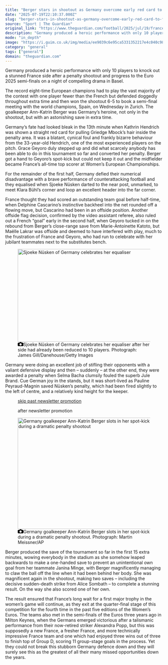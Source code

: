 ```yaml
---
title: "Berger stars in shootout as Germany overcome early red card to fell France at Euro 2025"
date: "2025-07-19T22:10:37.000Z"
slug: "berger-stars-in-shootout-as-germany-overcome-early-red-card-to-fell-france-at-euro-2025"
source: "Sport | The Guardian"
original_link: "https://www.theguardian.com/football/2025/jul/19/france-germany-womens-euro-2025-quarter-final-match-report"
description: "Germany produced a heroic performance with only 10 players to knock out a stunned France side after a penalty shootout and progress to the Euro 2025 semi-finals on a night of compelling drama in Basel. The record eight-time European champions had to play the vast majority of the contest with one player fewer than the French but defended doggedly throughout extra time and then won the shootout 6-5 to book a semi-final meeting with the world champions, Spain, on Wednesday in Zurich. The goalkeeper Ann-Katrin Berger was Germany’s heroine, not only in the shootout, but with an astonishing save in extra time.  Continue reading..."
mode: "in_depth"
image: "https://i.guim.co.uk/img/media/ee9039c6e95ca5331352217e4c040c98f733c497/333_358_2649_2119/master/2649.jpg?width=1200&height=630&quality=85&auto=format&fit=crop&precrop=40:21,offset-x50,offset-y0&overlay-align=bottom%2Cleft&overlay-width=100p&overlay-base64=L2ltZy9zdGF0aWMvb3ZlcmxheXMvdGctZGVmYXVsdC5wbmc&enable=upscale&s=e3e5d1ca37c821683b0527b400e9d2cc"
category: "general"
tags: ["general"]
domain: "theguardian.com"
---
```

<div id="readability-page-1" class="page"><div id="maincontent"><p>Germany produced a heroic performance with only 10 players to knock out a stunned France side after a penalty shootout and progress to the Euro 2025 semi-finals on a night of compelling drama in Basel.</p><p>The record eight-time European champions had to play the vast majority of the contest with one player fewer than the French but defended doggedly throughout extra time and then won the shootout 6-5 to book a semi-final meeting with the world champions, Spain, on Wednesday in Zurich. The goalkeeper Ann-Katrin Berger was Germany’s heroine, not only in the shootout, but with an astonishing save in extra time.</p><figure id="ad4c34b4-138c-4636-bf75-23636f3ab652" data-spacefinder-role="richLink" data-spacefinder-type="model.dotcomrendering.pageElements.RichLinkBlockElement"><gu-island name="RichLinkComponent" priority="feature" deferuntil="idle" props="{&quot;richLinkIndex&quot;:2,&quot;element&quot;:{&quot;_type&quot;:&quot;model.dotcomrendering.pageElements.RichLinkBlockElement&quot;,&quot;prefix&quot;:&quot;Related: &quot;,&quot;text&quot;:&quot;France v Germany: Women’s Euro 2025 quarter-final – live&quot;,&quot;elementId&quot;:&quot;ad4c34b4-138c-4636-bf75-23636f3ab652&quot;,&quot;role&quot;:&quot;richLink&quot;,&quot;url&quot;:&quot;https://www.theguardian.com/football/live/2025/jul/19/france-v-germany-womens-euro-2025-quarter-final-live-score-updates&quot;},&quot;ajaxUrl&quot;:&quot;https://api.nextgen.guardianapps.co.uk&quot;,&quot;format&quot;:{&quot;design&quot;:14,&quot;display&quot;:0,&quot;theme&quot;:2}}"></gu-island></figure><p>Germany’s fate had looked bleak in the 13th minute when Kathrin Hendrich was shown a straight red card for pulling Griedge Mbock’s hair inside the penalty area. It was a blatant, cynical foul and frankly bizarre behaviour from the 33-year-old Hendrich, one of the most experienced players on the pitch. Grace Geyoro duly stepped up and did what scarcely anybody has been able to do in this tournament so far and converted her penalty. Berger got a hand to Geyoro’s spot-kick but could not keep it out and the midfielder became France’s all-time top scorer at Women’s European Championships.</p><p>For the remainder of the first half, Germany defied their numerical disadvantage with a brave performance of counterattacking football and they equalised when Sjoeke Nüsken darted to the near post, unmarked, to meet Klara Bühl’s corner and loop an excellent header into the far corner.</p><p>France thought they had scored an outstanding team goal before half-time, when Delphine Cascarino’s instinctive backheel into the net rounded off a flowing move, but Cascarino had been in an offside position. Another offside flag decision, confirmed by the video assistant referee, also ruled out a French “goal” early in the second half, when Geyoro tucked in on the rebound from Berger’s close-range save from Marie-Antoinette Katoto, but Maëlle Lakrar was offside and deemed to have interfered with play, much to the frustration of France and Geyoro, who had run to celebrate with her jubilant teammates next to the substitutes bench.</p><figure id="ea6ab20d-2ae8-4e27-9e15-db631dffbf0d" data-spacefinder-role="inline" data-spacefinder-type="model.dotcomrendering.pageElements.ImageBlockElement"><div id="img-2"><picture><source srcset="https://i.guim.co.uk/img/media/a8242c48e7429c26a5d37046653539293f97d062/0_0_3966_2644/master/3966.jpg?width=620&amp;dpr=2&amp;s=none&amp;crop=none" media="(min-width: 660px) and (-webkit-min-device-pixel-ratio: 1.25), (min-width: 660px) and (min-resolution: 120dpi)"><source srcset="https://i.guim.co.uk/img/media/a8242c48e7429c26a5d37046653539293f97d062/0_0_3966_2644/master/3966.jpg?width=620&amp;dpr=1&amp;s=none&amp;crop=none" media="(min-width: 660px)"><source srcset="https://i.guim.co.uk/img/media/a8242c48e7429c26a5d37046653539293f97d062/0_0_3966_2644/master/3966.jpg?width=605&amp;dpr=2&amp;s=none&amp;crop=none" media="(min-width: 480px) and (-webkit-min-device-pixel-ratio: 1.25), (min-width: 480px) and (min-resolution: 120dpi)"><source srcset="https://i.guim.co.uk/img/media/a8242c48e7429c26a5d37046653539293f97d062/0_0_3966_2644/master/3966.jpg?width=605&amp;dpr=1&amp;s=none&amp;crop=none" media="(min-width: 480px)"><source srcset="https://i.guim.co.uk/img/media/a8242c48e7429c26a5d37046653539293f97d062/0_0_3966_2644/master/3966.jpg?width=445&amp;dpr=2&amp;s=none&amp;crop=none" media="(min-width: 320px) and (-webkit-min-device-pixel-ratio: 1.25), (min-width: 320px) and (min-resolution: 120dpi)"><source srcset="https://i.guim.co.uk/img/media/a8242c48e7429c26a5d37046653539293f97d062/0_0_3966_2644/master/3966.jpg?width=445&amp;dpr=1&amp;s=none&amp;crop=none" media="(min-width: 320px)"><img alt="Sjoeke Nüsken of Germany celebrates her equaliser" src="https://i.guim.co.uk/img/media/a8242c48e7429c26a5d37046653539293f97d062/0_0_3966_2644/master/3966.jpg?width=445&amp;dpr=1&amp;s=none&amp;crop=none" width="445" height="296.66666666666663" loading="lazy"></picture></div><figcaption data-spacefinder-role="inline"><span><svg width="18" height="13" viewBox="0 0 18 13"><path d="M18 3.5v8l-1.5 1.5h-15l-1.5-1.5v-8l1.5-1.5h3.5l2-2h4l2 2h3.5l1.5 1.5zm-9 7.5c1.9 0 3.5-1.6 3.5-3.5s-1.6-3.5-3.5-3.5-3.5 1.6-3.5 3.5 1.6 3.5 3.5 3.5z"></path></svg></span><span>Sjoeke Nüsken of Germany celebrates her equaliser after her side had already been reduced to 10 players.</span> Photograph: James Gill/Danehouse/Getty Images</figcaption></figure><p>Germany were doing an excellent job of stifling their opponents with a valiant defensive display and then – suddenly – at the other end, they were awarded a penalty when Selma Bacha clumsily fouled the superb Jule Brand. Cue German joy in the stands, but it was short-lived as Pauline Peyraud-Magnin saved Nüsken’s penalty, which had been fired slightly to the left of centre, and a relatively kind height for the keeper.</p><figure data-spacefinder-role="inline" data-spacefinder-type="model.dotcomrendering.pageElements.NewsletterSignupBlockElement"><a data-ignore="global-link-styling" href="#EmailSignup-skip-link-8">skip past newsletter promotion</a><p id="EmailSignup-skip-link-8" tabindex="0" aria-label="after newsletter promotion" role="note">after newsletter promotion</p></figure><figure id="231c52a0-11ed-4bb9-a82b-83049fc457a4" data-spacefinder-role="inline" data-spacefinder-type="model.dotcomrendering.pageElements.ImageBlockElement"><div id="img-3"><picture><source srcset="https://i.guim.co.uk/img/media/7828d13ec1b11aebd58b0c8b9501af81b42e53bc/1705_930_5289_4231/master/5289.jpg?width=620&amp;dpr=2&amp;s=none&amp;crop=none" media="(min-width: 660px) and (-webkit-min-device-pixel-ratio: 1.25), (min-width: 660px) and (min-resolution: 120dpi)"><source srcset="https://i.guim.co.uk/img/media/7828d13ec1b11aebd58b0c8b9501af81b42e53bc/1705_930_5289_4231/master/5289.jpg?width=620&amp;dpr=1&amp;s=none&amp;crop=none" media="(min-width: 660px)"><source srcset="https://i.guim.co.uk/img/media/7828d13ec1b11aebd58b0c8b9501af81b42e53bc/1705_930_5289_4231/master/5289.jpg?width=605&amp;dpr=2&amp;s=none&amp;crop=none" media="(min-width: 480px) and (-webkit-min-device-pixel-ratio: 1.25), (min-width: 480px) and (min-resolution: 120dpi)"><source srcset="https://i.guim.co.uk/img/media/7828d13ec1b11aebd58b0c8b9501af81b42e53bc/1705_930_5289_4231/master/5289.jpg?width=605&amp;dpr=1&amp;s=none&amp;crop=none" media="(min-width: 480px)"><source srcset="https://i.guim.co.uk/img/media/7828d13ec1b11aebd58b0c8b9501af81b42e53bc/1705_930_5289_4231/master/5289.jpg?width=445&amp;dpr=2&amp;s=none&amp;crop=none" media="(min-width: 320px) and (-webkit-min-device-pixel-ratio: 1.25), (min-width: 320px) and (min-resolution: 120dpi)"><source srcset="https://i.guim.co.uk/img/media/7828d13ec1b11aebd58b0c8b9501af81b42e53bc/1705_930_5289_4231/master/5289.jpg?width=445&amp;dpr=1&amp;s=none&amp;crop=none" media="(min-width: 320px)"><img alt="Germany goalkeeper Ann-Katrin Berger slots in her spot-kick during a dramatic penalty shootout" src="https://i.guim.co.uk/img/media/7828d13ec1b11aebd58b0c8b9501af81b42e53bc/1705_930_5289_4231/master/5289.jpg?width=445&amp;dpr=1&amp;s=none&amp;crop=none" width="445" height="355.98317262242387" loading="lazy"></picture></div><figcaption data-spacefinder-role="inline"><span><svg width="18" height="13" viewBox="0 0 18 13"><path d="M18 3.5v8l-1.5 1.5h-15l-1.5-1.5v-8l1.5-1.5h3.5l2-2h4l2 2h3.5l1.5 1.5zm-9 7.5c1.9 0 3.5-1.6 3.5-3.5s-1.6-3.5-3.5-3.5-3.5 1.6-3.5 3.5 1.6 3.5 3.5 3.5z"></path></svg></span><span>Germany goalkeeper Ann-Katrin Berger slots in her spot-kick during a dramatic penalty shootout.</span> Photograph: Martin Meissner/AP</figcaption></figure><p>Berger produced the save of the tournament so far in the first 15 extra minutes, wowing everybody in the stadium as she somehow leaped backwards to make a one-handed save to prevent an unintentional own goal from her teammate Janina Minge, with Berger magnificently managing to claw the ball off the line when it had been behind her body. She was magnificent again in the shootout, making two saves – including the decisive sudden-death strike from Alice Sombath – to complete a stunning result. On the way she also scored one of her own.</p><p>The result ensured that France’s long wait for a first major trophy in the women’s game will continue, as they exit at the quarter-final stage of this competition for the fourth time in the past five editions of the Women’s Euros. The teams also met in the semi-finals of the Euros three years ago in Milton Keynes, when the Germans emerged victorious after a talismanic performance from their now-retired striker Alexandra Popp, but this was supposedly a new France, a fresher France, and more technically impressive France team and one which had enjoyed three wins out of three to finish top of Group D, scoring 11 group-stage goals in the process. Yet they could not break this stubborn Germany defence down and they will surely see this as the greatest of all their many missed opportunities down the years.</p></div></div>